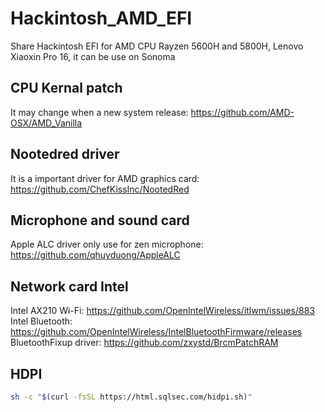 # Hackintosh_AMD_EFI
Share Hackintosh EFI for AMD CPU Rayzen 5600H and 5800H, Lenovo Xiaoxin Pro 16, it can be use on Sonoma

## CPU Kernal patch
It may change when a new system release: <https://github.com/AMD-OSX/AMD_Vanilla>

## Nootedred driver
It is a important driver for AMD graphics card: <https://github.com/ChefKissInc/NootedRed>

## Microphone and sound card
Apple ALC driver only use for zen microphone: <https://github.com/qhuyduong/AppleALC>

## Network card Intel
Intel AX210 Wi-Fi: <https://github.com/OpenIntelWireless/itlwm/issues/883>  
Intel Bluetooth: <https://github.com/OpenIntelWireless/IntelBluetoothFirmware/releases>  
BluetoothFixup driver: <https://github.com/zxystd/BrcmPatchRAM>  

## HDPI
```bash
sh -c "$(curl -fsSL https://html.sqlsec.com/hidpi.sh)"
```
